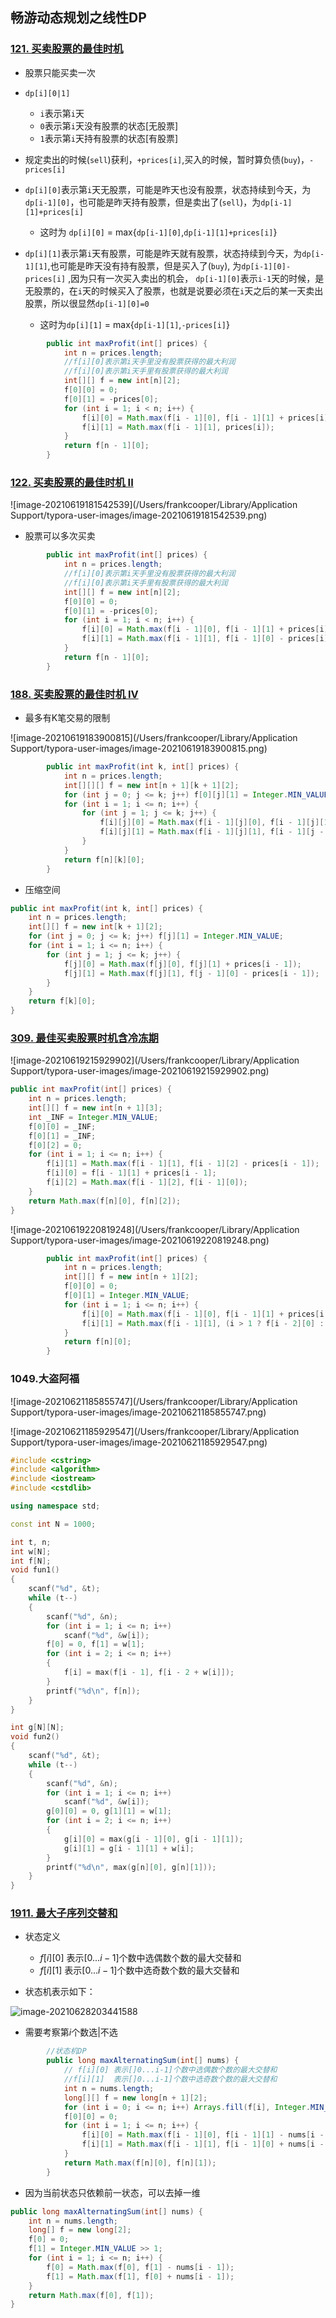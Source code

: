 ## 畅游动态规划之线性DP

### [121. 买卖股票的最佳时机](https://leetcode-cn.com/problems/best-time-to-buy-and-sell-stock/)

- 股票只能买卖一次

- `dp[i][0|1]`
  - `i`表示第`i`天
  - `0`表示第`i`天没有股票的状态[无股票]
  - `1`表示第`i`天持有股票的状态[有股票]
- 规定卖出的时候(`sell`)获利，`+prices[i]`,买入的时候，暂时算负债(`buy`)，`-prices[i]`
- `dp[i][0]`表示第`i`天无股票，可能是昨天也没有股票，状态持续到今天，为`dp[i-1][0]`，也可能是昨天持有股票，但是卖出了(`sell`)，为`dp[i-1][1]+prices[i]`
  - 这时为  `dp[i][0]` = max{`dp[i-1][0]`,`dp[i-1][1]+prices[i]`}
- `dp[i][1]`表示第`i`天有股票，可能是昨天就有股票，状态持续到今天，为`dp[i-1][1]`,也可能是昨天没有持有股票，但是买入了(`buy`), 为`dp[i-1][0]-prices[i]` ,因为只有一次买入卖出的机会，
  `dp[i-1][0]`表示`i-1`天的时候，是无股票的，在`i`天的时候买入了股票，也就是说要必须在`i`天之后的某一天卖出股票，所以很显然`dp[i-1][0]=0`
  - 这时为`dp[i][1]` = max{`dp[i-1][1]`,`-prices[i]`}

```java
        public int maxProfit(int[] prices) {
            int n = prices.length;
            //f[i][0]表示第i天手里没有股票获得的最大利润
            //f[i][0]表示第i天手里有股票获得的最大利润
            int[][] f = new int[n][2];
            f[0][0] = 0;
            f[0][1] = -prices[0];
            for (int i = 1; i < n; i++) {
                f[i][0] = Math.max(f[i - 1][0], f[i - 1][1] + prices[i]);
                f[i][1] = Math.max(f[i - 1][1], prices[i]);
            }
            return f[n - 1][0];
        }
```

### [122. 买卖股票的最佳时机 II](https://leetcode-cn.com/problems/best-time-to-buy-and-sell-stock-ii/)

![image-20210619181542539](/Users/frankcooper/Library/Application Support/typora-user-images/image-20210619181542539.png)

- 股票可以多次买卖

```java
        public int maxProfit(int[] prices) {
            int n = prices.length;
            //f[i][0]表示第i天手里没有股票获得的最大利润
            //f[i][0]表示第i天手里有股票获得的最大利润
            int[][] f = new int[n][2];
            f[0][0] = 0;
            f[0][1] = -prices[0];
            for (int i = 1; i < n; i++) {
                f[i][0] = Math.max(f[i - 1][0], f[i - 1][1] + prices[i]);
                f[i][1] = Math.max(f[i - 1][1], f[i - 1][0] - prices[i]);
            }
            return f[n - 1][0];
        }
```



### [188. 买卖股票的最佳时机 IV](https://leetcode-cn.com/problems/best-time-to-buy-and-sell-stock-iv/)

- 最多有K笔交易的限制

![image-20210619183900815](/Users/frankcooper/Library/Application Support/typora-user-images/image-20210619183900815.png)

```java
        public int maxProfit(int k, int[] prices) {
            int n = prices.length;
            int[][][] f = new int[n + 1][k + 1][2];
            for (int j = 0; j <= k; j++) f[0][j][1] = Integer.MIN_VALUE;
            for (int i = 1; i <= n; i++) {
                for (int j = 1; j <= k; j++) {
                    f[i][j][0] = Math.max(f[i - 1][j][0], f[i - 1][j][1] + prices[i - 1]);
                    f[i][j][1] = Math.max(f[i - 1][j][1], f[i - 1][j - 1][0] - prices[i - 1]);
                }
            }
            return f[n][k][0];
        }
```

- 压缩空间

```java
public int maxProfit(int k, int[] prices) {
    int n = prices.length;
    int[][] f = new int[k + 1][2];
    for (int j = 0; j <= k; j++) f[j][1] = Integer.MIN_VALUE;
    for (int i = 1; i <= n; i++) {
        for (int j = 1; j <= k; j++) {
            f[j][0] = Math.max(f[j][0], f[j][1] + prices[i - 1]);
            f[j][1] = Math.max(f[j][1], f[j - 1][0] - prices[i - 1]);
        }
    }
    return f[k][0];
}
```



### [309. 最佳买卖股票时机含冷冻期](https://leetcode-cn.com/problems/best-time-to-buy-and-sell-stock-with-cooldown/)

![image-20210619215929902](/Users/frankcooper/Library/Application Support/typora-user-images/image-20210619215929902.png)

```java
public int maxProfit(int[] prices) {
    int n = prices.length;
    int[][] f = new int[n + 1][3];
    int _INF = Integer.MIN_VALUE;
    f[0][0] = _INF;
    f[0][1] = _INF;
    f[0][2] = 0;
    for (int i = 1; i <= n; i++) {
        f[i][1] = Math.max(f[i - 1][1], f[i - 1][2] - prices[i - 1]);
        f[i][0] = f[i - 1][1] + prices[i - 1];
        f[i][2] = Math.max(f[i - 1][2], f[i - 1][0]);
    }
    return Math.max(f[n][0], f[n][2]);
}
```

![image-20210619220819248](/Users/frankcooper/Library/Application Support/typora-user-images/image-20210619220819248.png)

```java
        public int maxProfit(int[] prices) {
            int n = prices.length;
            int[][] f = new int[n + 1][2];
            f[0][0] = 0;
            f[0][1] = Integer.MIN_VALUE;
            for (int i = 1; i <= n; i++) {
                f[i][0] = Math.max(f[i - 1][0], f[i - 1][1] + prices[i - 1]);
                f[i][1] = Math.max(f[i - 1][1], (i > 1 ? f[i - 2][0] : 0) - prices[i - 1]);
            }
            return f[n][0];
        }
```

### 1049.大盗阿福

![image-20210621185855747](/Users/frankcooper/Library/Application Support/typora-user-images/image-20210621185855747.png)



![image-20210621185929547](/Users/frankcooper/Library/Application Support/typora-user-images/image-20210621185929547.png)



```c++
#include <cstring>
#include <algorithm>
#include <iostream>
#include <cstdlib>

using namespace std;

const int N = 1000;

int t, n;
int w[N];
int f[N];
void fun1()
{
    scanf("%d", &t);
    while (t--)
    {
        scanf("%d", &n);
        for (int i = 1; i <= n; i++)
            scanf("%d", &w[i]);
        f[0] = 0, f[1] = w[1];
        for (int i = 2; i <= n; i++)
        {
            f[i] = max(f[i - 1], f[i - 2 + w[i]]);
        }
        printf("%d\n", f[n]);
    }
}

int g[N][N];
void fun2()
{
    scanf("%d", &t);
    while (t--)
    {
        scanf("%d", &n);
        for (int i = 1; i <= n; i++)
            scanf("%d", &w[i]);
        g[0][0] = 0, g[1][1] = w[1];
        for (int i = 2; i <= n; i++)
        {
            g[i][0] = max(g[i - 1][0], g[i - 1][1]);
            g[i][1] = g[i - 1][1] + w[i];
        }
        printf("%d\n", max(g[n][0], g[n][1]));
    }
}
```

### [1911. 最大子序列交替和](https://leetcode-cn.com/problems/maximum-alternating-subsequence-sum/)



- 状态定义
  - $f[i][0]$ 表示$[0...i-1]$个数中选偶数个数的最大交替和
  - $f[i][1]$ 表示$[0...i-1]$个数中选奇数个数的最大交替和

- 状态机表示如下：

![image-20210628203441588](D:\Dev\SrcCode\geek-algorithm-leetcode\src\main\leetcode_manuscripts\summary\畅游动态规划之线性DP.assets\image-20210628203441588.png)



- 需要考察第$i$个数选|不选

```java
        //状态机DP
        public long maxAlternatingSum(int[] nums) {
            // f[i][0] 表示[]0...i-1]个数中选偶数个数的最大交替和
            //f[i][1]  表示[]0...i-1]个数中选奇数个数的最大交替和
            int n = nums.length;
            long[][] f = new long[n + 1][2];
            for (int i = 0; i <= n; i++) Arrays.fill(f[i], Integer.MIN_VALUE >> 1);//防止溢出
            f[0][0] = 0;
            for (int i = 1; i <= n; i++) {
                f[i][0] = Math.max(f[i - 1][0], f[i - 1][1] - nums[i - 1]);
                f[i][1] = Math.max(f[i - 1][1], f[i - 1][0] + nums[i - 1]);
            }
            return Math.max(f[n][0], f[n][1]);
        }
```

- 因为当前状态只依赖前一状态，可以去掉一维

```java
public long maxAlternatingSum(int[] nums) {
    int n = nums.length;
    long[] f = new long[2];
    f[0] = 0;
    f[1] = Integer.MIN_VALUE >> 1;
    for (int i = 1; i <= n; i++) {
        f[0] = Math.max(f[0], f[1] - nums[i - 1]);
        f[1] = Math.max(f[1], f[0] + nums[i - 1]);
    }
    return Math.max(f[0], f[1]);
}
```







